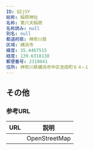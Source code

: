 ```yaml
---
ID: QIjSY
総称: 稲荷神社
名称: 第六天稲荷
名称読み: null
別名: null
都道府県: 神奈川県
区域: 横浜市
緯度: 35.4467515
経度: 139.6318138
郵便番号: 2310041
住所: 神奈川県横浜市中区吉田町６４−１
---
```


## その他

### 参考URL

| URL | 説明          |
| --- | ------------- |
|     | OpenStreetMap |
